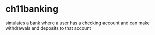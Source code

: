 # ch11banking
simulates a bank where a user has a checking account and can make withdrawals and deposits to that account
